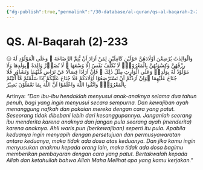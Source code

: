```yaml
---
{"dg-publish":true,"permalink":"/30-database/al-quran/qs-al-baqarah-2-233/"}
---
```



# QS. Al-Baqarah (2)-233
۞ وَالْوَالِدٰتُ يُرْضِعْنَ اَوْلَادَهُنَّ حَوْلَيْنِ كَامِلَيْنِ لِمَنْ اَرَادَ اَنْ يُّتِمَّ الرَّضَاعَةَ ۗ وَعَلَى الْمَوْلُوْدِ لَهٗ رِزْقُهُنَّ وَكِسْوَتُهُنَّ بِالْمَعْرُوْفِۗ  لَا تُكَلَّفُ نَفْسٌ اِلَّا وُسْعَهَا ۚ لَا تُضَاۤرَّ وَالِدَةٌ ۢبِوَلَدِهَا وَلَا مَوْلُوْدٌ لَّهٗ بِوَلَدِهٖ وَعَلَى الْوَارِثِ مِثْلُ ذٰلِكَ ۚ فَاِنْ اَرَادَا فِصَالًا عَنْ تَرَاضٍ مِّنْهُمَا وَتَشَاوُرٍ فَلَا جُنَاحَ عَلَيْهِمَا ۗوَاِنْ اَرَدْتُّمْ اَنْ تَسْتَرْضِعُوْٓا اَوْلَادَكُمْ فَلَا جُنَاحَ عَلَيْكُمْ اِذَا سَلَّمْتُمْ مَّآ اٰتَيْتُمْ بِالْمَعْرُوْفِۗ وَاتَّقُوا اللّٰهَ وَاعْلَمُوْٓا اَنَّ اللّٰهَ بِمَا تَعْمَلُوْنَ بَصِيْرٌ 

Artinya: *"Dan ibu-ibu hendaklah menyusui anak-anaknya selama dua tahun penuh, bagi yang ingin menyusui secara sempurna. Dan kewajiban ayah menanggung nafkah dan pakaian mereka dengan cara yang patut. Seseorang tidak dibebani lebih dari kesanggupannya. Janganlah seorang ibu menderita karena anaknya dan jangan pula seorang ayah (menderita) karena anaknya. Ahli waris pun (berkewajiban) seperti itu pula. Apabila keduanya ingin menyapih dengan persetujuan dan permusyawaratan antara keduanya, maka tidak ada dosa atas keduanya. Dan jika kamu ingin menyusukan anakmu kepada orang lain, maka tidak ada dosa bagimu memberikan pembayaran dengan cara yang patut. Bertakwalah kepada Allah dan ketahuilah bahwa Allah Maha Melihat apa yang kamu kerjakan."*
